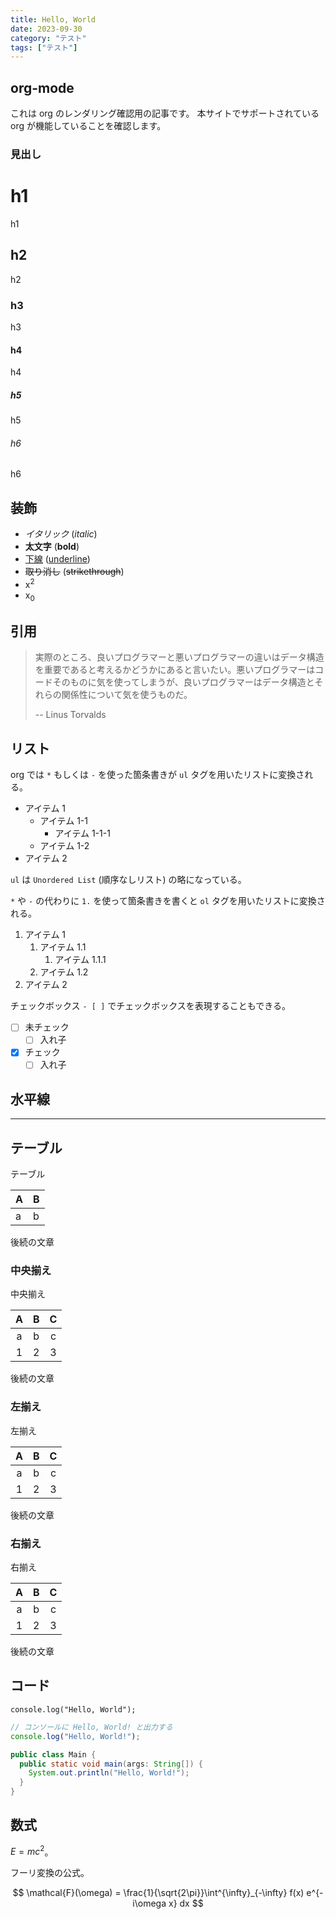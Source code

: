 ```yaml
---
title: Hello, World
date: 2023-09-30
category: "テスト"
tags: ["テスト"]
---
```


## org-mode

これは org のレンダリング確認用の記事です。
本サイトでサポートされている org が機能していることを確認します。

### 見出し

# h1

h1

## h2

h2

### h3

h3

#### h4

h4

##### h5

h5

###### h6

h6

## 装飾

- _イタリック_ (_italic_)
- **太文字** (**bold**)
- <u>下線</u> (<u>underline</u>)
- ~~取り消し~~ (~~strikethrough~~)
- x<sup>2</sup>
- x<sub>0</sub>

## 引用

> 実際のところ、良いプログラマーと悪いプログラマーの違いはデータ構造を重要であると考えるかどうかにあると言いたい。悪いプログラマーはコードそのものに気を使ってしまうが、良いプログラマーはデータ構造とそれらの関係性について気を使うものだ。
>
> -- Linus Torvalds

## リスト

org では `*` もしくは `-` を使った箇条書きが `ul` タグを用いたリストに変換される。

- アイテム 1
  - アイテム 1-1
    - アイテム 1-1-1
  - アイテム 1-2
- アイテム 2

`ul` は `Unordered List` (順序なしリスト) の略になっている。

`*` や `-` の代わりに `1.` を使って箇条書きを書くと `ol` タグを用いたリストに変換される。

1. アイテム 1
   1. アイテム 1.1
      1. アイテム 1.1.1
   1. アイテム 1.2
1. アイテム 2

チェックボックス `- [ ]` でチェックボックスを表現することもできる。

- [ ] 未チェック
  - [ ] 入れ子
- [x] チェック
  - [ ] 入れ子

## 水平線

---

## テーブル

テーブル

| A   | B   |
| --- | --- |
| a   | b   |

後続の文章

### 中央揃え

中央揃え

|  A  |  B  |  C  |
| :-: | :-: | :-: |
|  a  |  b  |  c  |
|  1  |  2  |  3  |

後続の文章

### 左揃え

左揃え

|  A  |  B  |  C  |
| :-: | :-: | :-: |
|  a  |  b  |  c  |
|  1  |  2  |  3  |

後続の文章

### 右揃え

右揃え

|  A  |  B  |  C  |
| :-: | :-: | :-: |
|  a  |  b  |  c  |
|  1  |  2  |  3  |

後続の文章

## コード

```
console.log("Hello, World");
```

```js
// コンソールに Hello, World! と出力する
console.log("Hello, World!");
```

```java Main.java
public class Main {
  public static void main(args: String[]) {
    System.out.println("Hello, World!");
  }
}
```

## 数式

$E = mc^2$。

フーリ変換の公式。

$$
\mathcal{F}(\omega) = \frac{1}{\sqrt{2\pi}}\int^{\infty}_{-\infty} f(x) e^{-i\omega x} dx
$$
